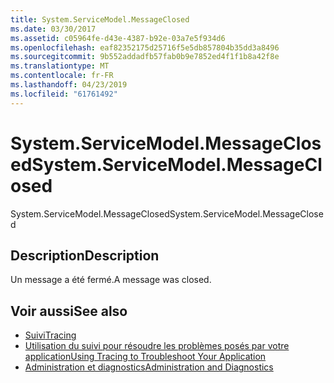 ```yaml
---
title: System.ServiceModel.MessageClosed
ms.date: 03/30/2017
ms.assetid: c05964fe-d43e-4387-b92e-03a7e5f934d6
ms.openlocfilehash: eaf82352175d25716f5e5db857804b35dd3a8496
ms.sourcegitcommit: 9b552addadfb57fab0b9e7852ed4f1f1b8a42f8e
ms.translationtype: MT
ms.contentlocale: fr-FR
ms.lasthandoff: 04/23/2019
ms.locfileid: "61761492"
---
```

# <a name="systemservicemodelmessageclosed"></a><span data-ttu-id="eed85-102">System.ServiceModel.MessageClosed</span><span class="sxs-lookup"><span data-stu-id="eed85-102">System.ServiceModel.MessageClosed</span></span>
<span data-ttu-id="eed85-103">System.ServiceModel.MessageClosed</span><span class="sxs-lookup"><span data-stu-id="eed85-103">System.ServiceModel.MessageClosed</span></span>  
  
## <a name="description"></a><span data-ttu-id="eed85-104">Description</span><span class="sxs-lookup"><span data-stu-id="eed85-104">Description</span></span>  
 <span data-ttu-id="eed85-105">Un message a été fermé.</span><span class="sxs-lookup"><span data-stu-id="eed85-105">A message was closed.</span></span>  
  
## <a name="see-also"></a><span data-ttu-id="eed85-106">Voir aussi</span><span class="sxs-lookup"><span data-stu-id="eed85-106">See also</span></span>

- [<span data-ttu-id="eed85-107">Suivi</span><span class="sxs-lookup"><span data-stu-id="eed85-107">Tracing</span></span>](../../../../../docs/framework/wcf/diagnostics/tracing/index.md)
- [<span data-ttu-id="eed85-108">Utilisation du suivi pour résoudre les problèmes posés par votre application</span><span class="sxs-lookup"><span data-stu-id="eed85-108">Using Tracing to Troubleshoot Your Application</span></span>](../../../../../docs/framework/wcf/diagnostics/tracing/using-tracing-to-troubleshoot-your-application.md)
- [<span data-ttu-id="eed85-109">Administration et diagnostics</span><span class="sxs-lookup"><span data-stu-id="eed85-109">Administration and Diagnostics</span></span>](../../../../../docs/framework/wcf/diagnostics/index.md)
